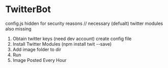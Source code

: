 # TwitterBot
config.js hidden for security reasons // 
necessary (defualt) twitter modules also missing


  1. Obtain twitter keys (need dev account) create config file 
  2. Install Twitter Modules (npm install twit --save)
  3. Add image folder to dir
  4. Run
  5. Image Posted Every Hour
